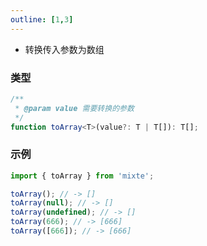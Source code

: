```yaml
---
outline: [1,3]
---
```


- 转换传入参数为数组

### 类型

```ts
/**
 * @param value 需要转换的参数
 */
function toArray<T>(value?: T | T[]): T[];
```

### 示例

```ts
import { toArray } from 'mixte';

toArray(); // -> []
toArray(null); // -> []
toArray(undefined); // -> []
toArray(666); // -> [666]
toArray([666]); // -> [666]
```
